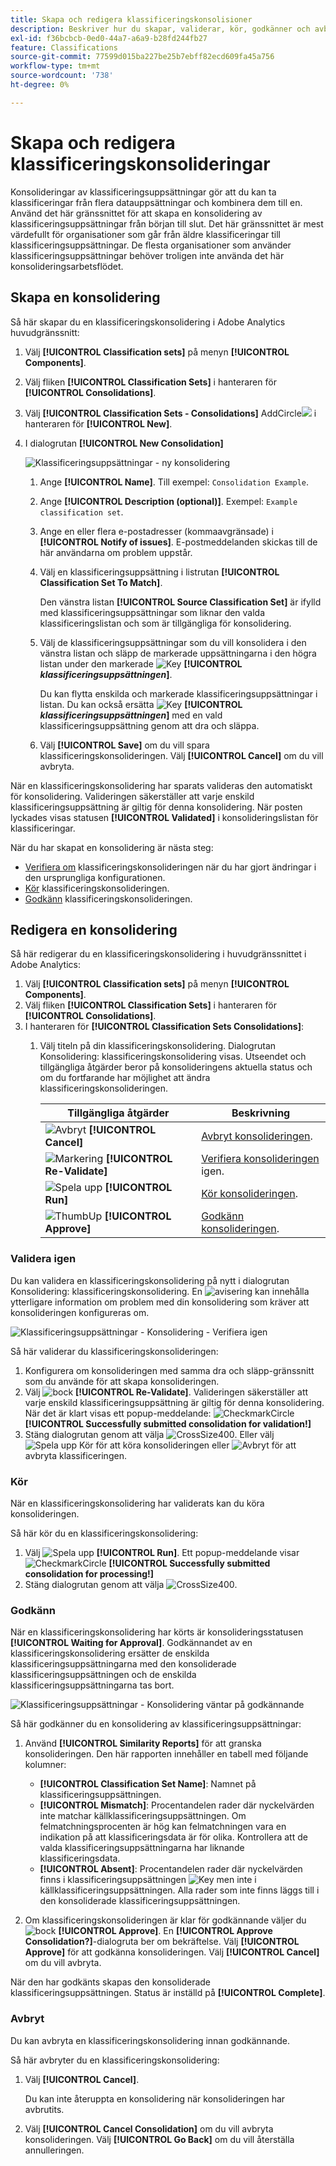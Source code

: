 ```yaml
---
title: Skapa och redigera klassificeringskonsolisioner
description: Beskriver hur du skapar, validerar, kör, godkänner och avbryter klassificeringskonsolideringar.
exl-id: f36bcbcb-0ed0-44a7-a6a9-b28fd244fb27
feature: Classifications
source-git-commit: 77599d015ba227be25b7ebff82ecd609fa45a756
workflow-type: tm+mt
source-wordcount: '738'
ht-degree: 0%

---
```


# Skapa och redigera klassificeringskonsolideringar

Konsolideringar av klassificeringsuppsättningar gör att du kan ta klassificeringar från flera datauppsättningar och kombinera dem till en. Använd det här gränssnittet för att skapa en konsolidering av klassificeringsuppsättningar från början till slut. Det här gränssnittet är mest värdefullt för organisationer som går från äldre klassificeringar till klassificeringsuppsättningar. De flesta organisationer som använder klassificeringsuppsättningar behöver troligen inte använda det här konsolideringsarbetsflödet.

## Skapa en konsolidering

Så här skapar du en klassificeringskonsolidering i Adobe Analytics huvudgränssnitt:

1. Välj **[!UICONTROL Classification sets]** på menyn **[!UICONTROL Components]**.
1. Välj fliken **[!UICONTROL Classification Sets]** i hanteraren för **[!UICONTROL Consolidations]**.
1. Välj **[!UICONTROL Classification Sets - Consolidations]** AddCircle![ ](/help/assets/icons/AddCircle.svg) i hanteraren för **[!UICONTROL New]**.
1. I dialogrutan **[!UICONTROL New Consolidation]**

   ![Klassificeringsuppsättningar - ny konsolidering](assets/classifications-sets-consolidations-new.png)
   1. Ange **[!UICONTROL Name]**. Till exempel: `Consolidation Example`.
   1. Ange **[!UICONTROL Description (optional)]**. Exempel: `Example classification set`.
   1. Ange en eller flera e-postadresser (kommaavgränsade) i **[!UICONTROL Notify of issues]**. E-postmeddelanden skickas till de här användarna om problem uppstår.
   1. Välj en klassificeringsuppsättning i listrutan **[!UICONTROL Classification Set To Match]**.

      Den vänstra listan **[!UICONTROL Source Classification Set]** är ifylld med klassificeringsuppsättningar som liknar den valda klassificeringslistan och som är tillgängliga för konsolidering.

   1. Välj de klassificeringsuppsättningar som du vill konsolidera i den vänstra listan och släpp de markerade uppsättningarna i den högra listan under den markerade ![Key](/help/assets/icons/Key.svg) **[!UICONTROL _klassificeringsuppsättningen_]**.

      Du kan flytta enskilda och markerade klassificeringsuppsättningar i listan. Du kan också ersätta ![Key](/help/assets/icons/Key.svg) **[!UICONTROL _klassificeringsuppsättningen_]** med en vald klassificeringsuppsättning genom att dra och släppa.

   1. Välj **[!UICONTROL Save]** om du vill spara klassificeringskonsolideringen. Välj **[!UICONTROL Cancel]** om du vill avbryta.

När en klassificeringskonsolidering har sparats valideras den automatiskt för konsolidering. Valideringen säkerställer att varje enskild klassificeringsuppsättning är giltig för denna konsolidering. När posten lyckades visas statusen **[!UICONTROL Validated]** i konsolideringslistan för klassificeringar.

När du har skapat en konsolidering är nästa steg:

* [Verifiera om](#re-validate) klassificeringskonsolideringen när du har gjort ändringar i den ursprungliga konfigurationen.
* [Kör](#run) klassificeringskonsolideringen.
* [Godkänn](#approve) klassificeringskonsolideringen.



<!--
         
  

**[!UICONTROL Components]** > **[!UICONTROL Classification sets]** > **[!UICONTROL Consolidations]** > **[!UICONTROL Add]**

The following fields are available when creating a consolidation:

* **[!UICONTROL Name]**: The name of the consolidation.
* **[!UICONTROL Notify of issues]**: A comma-delimited list of email addresses that are notified of issues with this consolidation.
* **[!UICONTROL Dataset to match]**: A drop-down list of all classification sets.

Once you select a classification set, a table with two columns appears:

* The right column contains all classification sets that you want to consolidate. It starts with the classification set selected using the above drop-down list.
* The left column contains all classification sets eligible to be merged with the originally selected dataset. **Schemas must exactly match to be eligible for consolidation**. If schemas do not match the selected classification set, they do not appear in this left column.

Drag the desired classification sets from the available column on the left to the consolidation column on the right. Once the consolidation is given a name and two or more classification sets are in the right column, click **[!UICONTROL Save & Continue]**.

-->

## Redigera en konsolidering

Så här redigerar du en klassificeringskonsolidering i huvudgränssnittet i Adobe Analytics:

1. Välj **[!UICONTROL Classification sets]** på menyn **[!UICONTROL Components]**.
1. Välj fliken **[!UICONTROL Classification Sets]** i hanteraren för **[!UICONTROL Consolidations]**.
1. I hanteraren för **[!UICONTROL Classification Sets Consolidations]**:
   1. Välj titeln på din klassificeringskonsolidering. Dialogrutan Konsolidering: klassificeringskonsolidering visas. Utseendet och tillgängliga åtgärder beror på konsolideringens aktuella status och om du fortfarande har möjlighet att ändra klassificeringskonsolideringen.

      | Tillgängliga åtgärder | Beskrivning |
      |---|---|
      | ![Avbryt](/help/assets/icons/Cancel.svg) **[!UICONTROL Cancel]** | [Avbryt konsolideringen](#cancel). |
      | ![Markering](/help/assets/icons/Checkmark.svg) **[!UICONTROL Re-Validate]** | [Verifiera konsolideringen](#re-validate) igen. |
      | ![Spela upp](/help/assets/icons/Play.svg) **[!UICONTROL Run]** | [Kör konsolideringen](#run). |
      | ![ThumbUp](/help/assets/icons/ThumbUp.svg) **[!UICONTROL Approve]** | [Godkänn konsolideringen](#approve). |



### Validera igen

Du kan validera en klassificeringskonsolidering på nytt i dialogrutan Konsolidering: klassificeringskonsolidering. En ![avisering](/help/assets/icons/Alert.svg) kan innehålla ytterligare information om problem med din konsolidering som kräver att konsolideringen konfigureras om.

![Klassificeringsuppsättningar - Konsolidering - Verifiera igen](assets/classifications-sets-consolidations-validated.png)

Så här validerar du klassificeringskonsolideringen:

1. Konfigurera om konsolideringen med samma dra och släpp-gränssnitt som du använde för att skapa konsolideringen.
1. Välj ![bock](/help/assets/icons/Checkmark.svg) **[!UICONTROL Re-Validate]**. Valideringen säkerställer att varje enskild klassificeringsuppsättning är giltig för denna konsolidering. När det är klart visas ett popup-meddelande: ![CheckmarkCircle](/help/assets/icons/CheckmarkCircle.svg) **[!UICONTROL Successfully submitted consolidation for validation!]**
1. Stäng dialogrutan genom att välja ![CrossSize400](/help/assets/icons/CrossSize400.svg). Eller välj ![Spela upp](/help/assets/icons/Play.svg) Kör för att köra konsolideringen eller ![Avbryt](/help/assets/icons/Cancel.svg) för att avbryta klassificeringen.



<!--
Once you have created a consolidation, a list of source datasets appears on the right. The **[!UICONTROL Validate]** button makes sure that each individual classification set is valid for this consolidation. You can reorder the classification steps here to determine priority in cases of mismatched classification values. **The highest classification set in the list overwrites any mismatched values in other classification sets.**

-->

### Kör

När en klassificeringskonsolidering har validerats kan du köra konsolideringen.

Så här kör du en klassificeringskonsolidering:

1. Välj ![Spela upp](/help/assets/icons/Play.svg) **[!UICONTROL Run]**. Ett popup-meddelande visar ![CheckmarkCircle](/help/assets/icons/CheckmarkCircle.svg) **[!UICONTROL Successfully submitted consolidation for processing!]**
1. Stäng dialogrutan genom att välja ![CrossSize400](/help/assets/icons/CrossSize400.svg).


### Godkänn

När en klassificeringskonsolidering har körts är konsolideringsstatusen **[!UICONTROL Waiting for Approval]**. Godkännandet av en klassificeringskonsolidering ersätter de enskilda klassificeringsuppsättningarna med den konsoliderade klassificeringsuppsättningen och de enskilda klassificeringsuppsättningarna tas bort.

![Klassificeringsuppsättningar - Konsolidering väntar på godkännande](assets/classifications-sets-consolidations-waitingforapproval.png)

Så här godkänner du en konsolidering av klassificeringsuppsättningar:

1. Använd **[!UICONTROL Similarity Reports]** för att granska konsolideringen. Den här rapporten innehåller en tabell med följande kolumner:

   * **[!UICONTROL Classification Set Name]**: Namnet på klassificeringsuppsättningen.
   * **[!UICONTROL Mismatch]**: Procentandelen rader där nyckelvärden inte matchar källklassificeringsuppsättningen. Om felmatchningsprocenten är hög kan felmatchningen vara en indikation på att klassificeringsdata är för olika. Kontrollera att de valda klassificeringsuppsättningarna har liknande klassificeringsdata.
   * **[!UICONTROL Absent]**: Procentandelen rader där nyckelvärden finns i klassificeringsuppsättningen ![ Key](/help/assets/icons/Key.svg) men inte i källklassificeringsuppsättningen. Alla rader som inte finns läggs till i den konsoliderade klassificeringsuppsättningen.

1. Om klassificeringskonsolideringen är klar för godkännande väljer du ![bock](/help/assets/icons/Checkmark.svg) **[!UICONTROL Approve]**. En **[!UICONTROL Approve Consolidation?]**-dialogruta ber om bekräftelse. Välj **[!UICONTROL Approve]** för att godkänna konsolideringen. Välj **[!UICONTROL Cancel]** om du vill avbryta.

När den har godkänts skapas den konsoliderade klassificeringsuppsättningen. Status är inställd på **[!UICONTROL Complete]**.


### Avbryt

Du kan avbryta en klassificeringskonsolidering innan godkännande.

Så här avbryter du en klassificeringskonsolidering:

1. Välj **[!UICONTROL Cancel]**.

   Du kan inte återuppta en konsolidering när konsolideringen har avbrutits.
1. Välj **[!UICONTROL Cancel Consolidation]** om du vill avbryta konsolideringen. Välj **[!UICONTROL Go Back]** om du vill återställa annulleringen.
